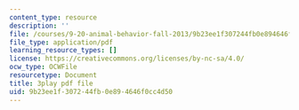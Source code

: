 ```yaml
---
content_type: resource
description: ''
file: /courses/9-20-animal-behavior-fall-2013/9b23ee1f307244fb0e894646f0cc4d50_472249.pdf
file_type: application/pdf
learning_resource_types: []
license: https://creativecommons.org/licenses/by-nc-sa/4.0/
ocw_type: OCWFile
resourcetype: Document
title: 3play pdf file
uid: 9b23ee1f-3072-44fb-0e89-4646f0cc4d50
---
```

